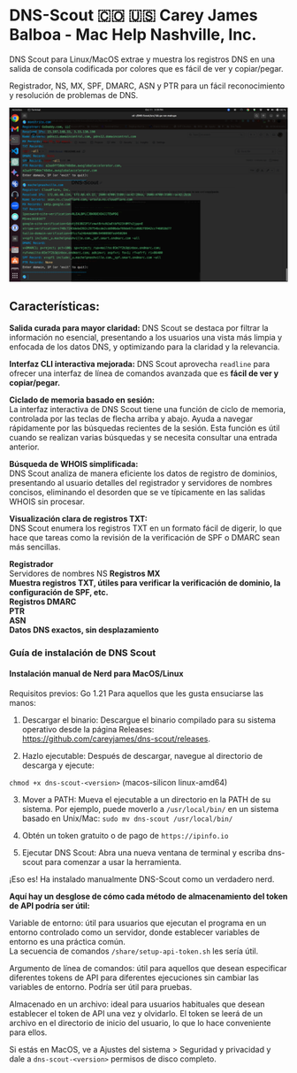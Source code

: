 # DNS-Scout 🇨🇴 🇺🇸 Carey James Balboa - Mac Help Nashville, Inc.  
DNS Scout para Linux/MacOS extrae y muestra los registros DNS en una salida de consola codificada por colores que es fácil de ver y copiar/pegar.

Registrador, NS, MX, SPF, DMARC, ASN y PTR para un fácil reconocimiento y resolución de problemas de DNS.

<img src="example-domain.png" alt="Example DNS records" width="800"> 

## Características:

**Salida curada para mayor claridad:**
DNS Scout se destaca por filtrar la información no esencial, presentando a los usuarios una vista más limpia y enfocada de los datos DNS, y optimizando para la claridad y la relevancia.

**Interfaz CLI interactiva mejorada:**
DNS Scout aprovecha ```readline``` para ofrecer una interfaz de línea de comandos avanzada que es **fácil de ver y copiar/pegar.**  

**Ciclado de memoria basado en sesión:**  
La interfaz interactiva de DNS Scout tiene una función de ciclo de memoria, controlada por las teclas de flecha arriba y abajo. Ayuda a navegar rápidamente por las búsquedas recientes de la sesión. Esta función es útil cuando se realizan varias búsquedas y se necesita consultar una entrada anterior.

**Búsqueda de WHOIS simplificada:**  
DNS Scout analiza de manera eficiente los datos de registro de dominios, presentando al usuario detalles del registrador y servidores de nombres concisos, eliminando el desorden que se ve típicamente en las salidas WHOIS sin procesar.

**Visualización clara de registros TXT:**  
DNS Scout enumera los registros TXT en un formato fácil de digerir, lo que hace que tareas como la revisión de la verificación de SPF o DMARC sean más sencillas.

**Registrador**  
Servidores de nombres NS
**Registros MX**  
**Muestra registros TXT, útiles para verificar la verificación de dominio, la configuración de SPF, etc.**  
**Registros DMARC**  
**PTR**  
**ASN**  
**Datos DNS exactos, sin desplazamiento**  

### Guía de instalación de DNS Scout  
#### Instalación manual de Nerd para MacOS/Linux  
Requisitos previos: Go 1.21
Para aquellos que les gusta ensuciarse las manos:

1. Descargar el binario:
Descargue el binario compilado para su sistema operativo desde la página Releases: https://github.com/careyjames/dns-scout/releases.

2. Hazlo ejecutable:
Después de descargar, navegue al directorio de descarga y ejecute:

```chmod +x dns-scout-<version>``` (macos-silicon linux-amd64)

3. Mover a PATH:
Mueva el ejecutable a un directorio en la PATH de su sistema. Por ejemplo, puede moverlo a ```/usr/local/bin/``` en un sistema basado en Unix/Mac:
```sudo mv dns-scout /usr/local/bin/```

4. Obtén un token gratuito o de pago de ```https://ipinfo.io```

5. Ejecutar DNS Scout:
Abra una nueva ventana de terminal y escriba dns-scout para comenzar a usar la herramienta.

¡Eso es! Ha instalado manualmente DNS-Scout como un verdadero nerd.

**Aquí hay un desglose de cómo cada método de almacenamiento del token de API podría ser útil:**  

Variable de entorno: útil para usuarios que ejecutan el programa en un entorno controlado como un servidor, donde establecer variables de entorno es una práctica común.  
La secuencia de comandos ```/share/setup-api-token.sh``` les sería útil.

Argumento de línea de comandos: útil para aquellos que desean especificar diferentes tokens de API para diferentes ejecuciones sin cambiar las variables de entorno. Podría ser útil para pruebas.

Almacenado en un archivo: ideal para usuarios habituales que desean establecer el token de API una vez y olvidarlo. El token se leerá de un archivo en el directorio de inicio del usuario, lo que lo hace conveniente para ellos.

Si estás en MacOS, ve a Ajustes del sistema > Seguridad y privacidad y dale a ```dns-scout-<version>``` permisos de disco completo.
